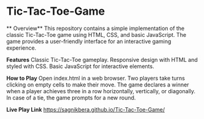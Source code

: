 # Tic-Tac-Toe-Game
** Overview**
This repository contains a simple implementation of the classic Tic-Tac-Toe game using HTML, CSS, and basic JavaScript. The game provides a user-friendly interface for an interactive gaming experience.

**Features**
Classic Tic-Tac-Toe gameplay.
Responsive design with HTML and styled with CSS.
Basic JavaScript for interactive elements.

**How to Play**
Open index.html in a web browser.
Two players take turns clicking on empty cells to make their move.
The game declares a winner when a player achieves three in a row horizontally, vertically, or diagonally.
In case of a tie, the game prompts for a new round.

**Live Play Link**
https://sagnikbera.github.io/Tic-Tac-Toe-Game/
